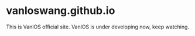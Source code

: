 # vanloswang.github.io
This is VanlOS official site. VanlOS is under developing now, keep watching.
